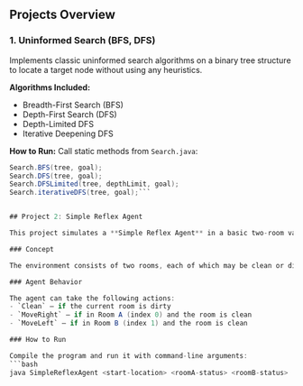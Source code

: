 ## Projects Overview

### 1. Uninformed Search (BFS, DFS)

Implements classic uninformed search algorithms on a binary tree structure to locate a target node without using any heuristics.

**Algorithms Included:**
- Breadth-First Search (BFS)
- Depth-First Search (DFS)
- Depth-Limited DFS
- Iterative Deepening DFS

**How to Run:**
Call static methods from `Search.java`:
```java
Search.BFS(tree, goal);
Search.DFS(tree, goal);
Search.DFSLimited(tree, depthLimit, goal);
Search.iterativeDFS(tree, goal);```


## Project 2: Simple Reflex Agent

This project simulates a **Simple Reflex Agent** in a basic two-room vacuum world environment. The agent operates based on immediate percepts without memory or internal state, demonstrating rule-based decision-making.

### Concept

The environment consists of two rooms, each of which may be clean or dirty. The agent perceives its current location and whether that room is dirty, then chooses an action accordingly.

### Agent Behavior

The agent can take the following actions:
- `Clean` – if the current room is dirty
- `MoveRight` – if in Room A (index 0) and the room is clean
- `MoveLeft` – if in Room B (index 1) and the room is clean

### How to Run

Compile the program and run it with command-line arguments:
```bash
java SimpleReflexAgent <start-location> <roomA-status> <roomB-status>

